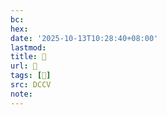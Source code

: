 ```yaml
---
bc:
hex:
date: '2025-10-13T10:28:40+08:00'
lastmod:
title: 􄧭
url: 􄧭
tags: [𥧴]
src: DCCV
note:
---
```

